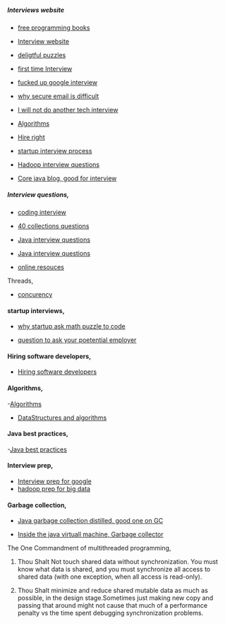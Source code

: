 ##### Interviews website

- [free programming books](https://github.com/vhf/free-programming-books/blob/master/free-programming-books.md)
- [Interview website](http://www.geeksforgeeks.org/)
- [deligtful puzzles](http://gurmeet.net/puzzles/)
- [first time Interview ](http://firstround.com/article/The-anatomy-of-the-perfect-technical-interview-from-a-former-Amazon-VP)

- [fucked up google interview](https://news.ycombinator.com/item?id=6243627)

- [why secure email is difficult](https://news.ycombinator.com/item?id=6243936)

- [I will not do another tech interview](https://news.ycombinator.com/item?id=6251087)

- [Algorithms](https://news.ycombinator.com/item?id=6283663)

- [Hire right](https://news.ycombinator.com/item?id=6432781)

- [startup interview process](https://news.ycombinator.com/item?id=6454140)

- [Hadoop interview questions](http://www.fromdev.com/2010/12/interview-questions-hadoop-mapreduce.html)

- [Core java blog, good for interview](http://vanillajava.blogspot.com/)

##### Interview questions,

- [coding interview](https://news.ycombinator.com/item?id=6559404)

- [40 collections questions](http://www.javacodegeeks.com/2013/02/40-java-collections-interview-questions-and-answers.html)
- [Java interview questions](http://javaadmin.com/category/interview-questions/)

- [Java interview questions](http://javarevisited.blogspot.com/2013/03/top-15-data-structures-algorithm-interview-questions-answers-java-programming.html)

- [online resouces](https://www.quora.com/Job-Interview-Questions/What-are-good-free-online-resources-to-prep-for-code-interviews)

Threads,

- [concurency](https://news.ycombinator.com/item?id=6560214)

#### startup interviews,
- [why startup ask math puzzle to code](https://news.ycombinator.com/item?id=6583580)

- [question to ask your poetential employer](https://news.ycombinator.com/item?id=6701707)
 

#### Hiring software developers,

- [Hiring software developers](http://hesh.am/2013/11/hiring-software-developers/)


#### Algorithms,
-[Algorithms](http://interactivepython.org/courselib/static/pythonds/index.html)
- [DataStructures and algorithms](http://www.cs.usfca.edu/~galles/visualization/Algorithms.html)

#### Java best practices,

-[Java best practices](http://www.javapractices.com/home/HomeAction.do)


#### Interview prep,

- [Interview prep for google](http://steve-yegge.blogspot.ca/2008/03/get-that-job-at-google.html)
- [hadoop prep for big data](http://horicky.blogspot.com/2010/10/bigtable-model-with-cassandra-and-hbase.html) 


#### Garbage collection,

- [Java garbage collection distilled, good one on GC](http://www.infoq.com/articles/Java_Garbage_Collection_Distilled)

- [Inside the java virtuall machine, Garbage collector](http://www.artima.com/insidejvm/ed2/gcP.html)








The One Commandment of multithreaded programming,
1. Thou Shalt Not touch shared data without synchronization.
  You must know what data is shared, and you must synchronize all access to shared data
(with one exception, when all access is read-only).

2. Thou Shalt minimize and reduce shared mutable data as much as possible, in the 
design stage.Sometimes just making new copy and passing that around might not cause that much of 
a performance penalty vs the time spent debugging synchronization problems.
